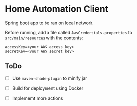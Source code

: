 # Home Automation Client

Spring boot app to be ran on local network.

Before running, add a file called `AwsCredentials.properties`
to `src/main/resources` with the contents:

```
accessKey=<your AWS access key>
secretKey=<your AWS secret key>
```

## ToDo
- [ ] Use `maven-shade-plugin` to minify jar
- [ ] Build for deployment using Docker
- [ ] Implememt more actions


